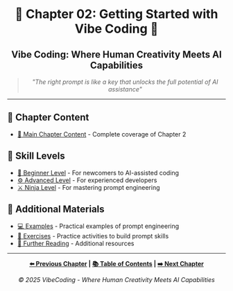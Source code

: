<div align="center">

# 🚀 Chapter 02: Getting Started with Vibe Coding 🚀

</div>

<div align="center">

## Vibe Coding: Where Human Creativity Meets AI Capabilities

</div>

<div align="center">

> *"The right prompt is like a key that unlocks the full potential of AI assistance"*

</div>

---

## 📝 Chapter Content

- [📗 Main Chapter Content](Chapter_02_Main.md) - Complete coverage of Chapter 2

## 🎯 Skill Levels

- [🔰 Beginner Level](Chapter_02_Beginner.md) - For newcomers to AI-assisted coding
- [⚙️ Advanced Level](Chapter_02_Advanced.md) - For experienced developers
- [⚔️ Ninja Level](Chapter_02_Ninja.md) - For mastering prompt engineering

## 📁 Additional Materials

- [💻 Examples](./examples/) - Practical examples of prompt engineering
- [🏃 Exercises](./exercises/) - Practice activities to build prompt skills
- [📖 Further Reading](./Further_Reading.md) - Additional resources

---

<div align="center">

**[⬅️ Previous Chapter](../Chapter_01/README.md) | [📚 Table of Contents](../index.md) | [➡️ Next Chapter](../Chapter_03/README.md)**

</div>

<div align="center">

*© 2025 VibeCoding - Where Human Creativity Meets AI Capabilities*

</div>
